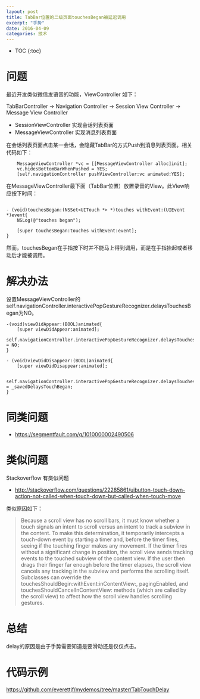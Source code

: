 ```yaml
---
layout: post
title: TabBar位置的二级页面touchesBegan被延迟调用
excerpt: "手势"
date: 2016-04-09
categories: 技术
---
```



* TOC
{:toc}

# 问题

最近开发类似微信发语音的功能，ViewController 如下：

TabBarController -> Navigation Controller -> Session View Controller -> Message View Controller

- SessionViewController 实现会话列表页面
- MessageViewController 实现消息列表页面

在会话列表页面点击某一会话，会隐藏TabBar的方式Push到消息列表页面。相关代码如下：

```
    MessageViewController *vc = [[MessageViewController alloc]init];
    vc.hidesBottomBarWhenPushed = YES;
    [self.navigationController pushViewController:vc animated:YES];

```


在MessageViewController最下面（TabBar位置）放置录音的View。此View响应按下时间：

```

- (void)touchesBegan:(NSSet<UITouch *> *)touches withEvent:(UIEvent *)event{
    NSLog(@"touches began");
    
    [super touchesBegan:touches withEvent:event];
}
```

然而，touchesBegan在手指按下时并不能马上得到调用，而是在手指抬起或者移动后才能被调用。

# 解决办法

设置MessageViewController的self.navigationController.interactivePopGestureRecognizer.delaysTouchesBegan为NO。

```
-(void)viewDidAppear:(BOOL)animated{
    [super viewDidAppear:animated];    
    self.navigationController.interactivePopGestureRecognizer.delaysTouchesBegan = NO;
}

- (void)viewDidDisappear:(BOOL)animated{
    [super viewDidDisappear:animated];
    
    self.navigationController.interactivePopGestureRecognizer.delaysTouchesBegan = _savedDelaysTouchBegan;
}

```

# 同类问题

 - https://segmentfault.com/q/1010000002490506



# 类似问题

Stackoverflow 有类似问题 

 - http://stackoverflow.com/questions/22285861/uibutton-touch-down-action-not-called-when-touch-down-but-called-when-touch-move

 
类似原因如下：


> Because a scroll view has no scroll bars, it must know whether a touch signals an intent to scroll versus an intent to track a subview in the content. To make this determination, it temporarily intercepts a touch-down event by starting a timer and, before the timer fires, seeing if the touching finger makes any movement. If the timer fires without a significant change in position, the scroll view sends tracking events to the touched subview of the content view. If the user then drags their finger far enough before the timer elapses, the scroll view cancels any tracking in the subview and performs the scrolling itself. Subclasses can override the touchesShouldBegin:withEvent:inContentView:, pagingEnabled, and touchesShouldCancelInContentView: methods (which are called by the scroll view) to affect how the scroll view handles scrolling gestures.

# 总结

delay的原因是由于手势需要知道是要滑动还是仅仅点击。

# 代码示例


https://github.com/everettjf/mydemos/tree/master/TabTouchDelay

